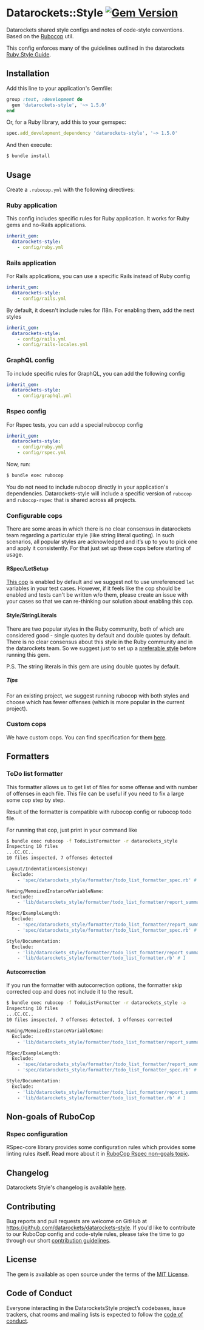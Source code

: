 # Datarockets::Style [![Gem Version](https://badge.fury.io/rb/datarockets-style.svg)](https://badge.fury.io/rb/datarockets-style)

Datarockets shared style configs and notes of code-style conventions. Based on the [Rubocop](https://github.com/rubocop-hq/rubocop) util.

This config enforces many of the guidelines outlined in the datarockets [Ruby Style Guide](doc/STYLE_GUIDE.md).

## Installation

Add this line to your application's Gemfile:

```ruby
group :test, :development do
  gem 'datarockets-style', '~> 1.5.0'
end
```

Or, for a Ruby library, add this to your gemspec:

```ruby
spec.add_development_dependency 'datarockets-style', '~> 1.5.0'
```

And then execute:

```bash
$ bundle install
```

## Usage

Create a `.rubocop.yml` with the following directives:


### Ruby application

This config includes specific rules for Ruby application. It works for Ruby gems and no-Rails applications.

```yaml
inherit_gem:
  datarockets-style:
    - config/ruby.yml
```

### Rails application

For Rails applications, you can use a specific Rails instead of Ruby config

```yaml
inherit_gem:
  datarockets-style:
    - config/rails.yml
```

By default, it doesn't include rules for I18n. For enabling them, add the next styles

```yaml
inherit_gem:
  datarockets-style:
    - config/rails.yml
    - config/rails-locales.yml
```

### GraphQL config

To include specific rules for GraphQL, you can add the following config

```yaml
inherit_gem:
  datarockets-style:
    - config/graphql.yml
```

### Rspec config

For Rspec tests, you can add a special rubocop config

```yaml
inherit_gem:
  datarockets-style:
    - config/ruby.yml
    - config/rspec.yml
```

Now, run:

```bash
$ bundle exec rubocop
```

You do not need to include rubocop directly in your application's dependencies. Datarockets-style will include a specific version of `rubocop` and `rubocop-rspec` that is shared across all projects.

### Configurable cops

There are some areas in which there is no clear consensus in datarockets team regarding a particular style (like string literal quoting).
In such scenarios, all popular styles are acknowledged and it’s up to you to pick one and apply it consistently.
For that just set up these cops before starting of usage.

#### RSpec/LetSetup

[This cop](https://rubocop-rspec.readthedocs.io/en/latest/cops_rspec/#rspecletsetup) is enabled by default and we suggest not to use unreferenced `let` variables in your test cases.
However, if it feels like the cop should be enabled and tests can't be written w/o them, please create an issue with your cases so that we can re-thinking our solution about enabling this cop.

#### Style/StringLiterals

There are two popular styles in the Ruby community, both of which are considered good - single quotes by default and double quotes by default.
There is no clear consensus about this style in the Ruby community and in the datarockets team.
So we suggest just to set up a [preferable style](https://rubocop.readthedocs.io/en/latest/cops_style/#stylestringliterals) before running this gem.

P.S. The string literals in this gem are using double quotes by default.

##### Tips

For an existing project, we suggest running rubocop with both styles and choose which has fewer offenses (which is more popular in the current project).

### Custom cops

We have custom cops. You can find specification for them [here](manual).

## Formatters

### ToDo list formatter

This formatter allows us to get list of files for some offense and with number of offenses in each file. This file can be useful if you need to fix a large some cop step by step.

Result of the formatter is compatible with rubocop config or rubocop todo file.

For running that cop, just print in your command like

```bash
$ bundle exec rubocop -f TodoListFormatter -r datarockets_style
Inspecting 10 files
...CC.CC..
10 files inspected, 7 offenses detected

Layout/IndentationConsistency:
  Exclude:
    - 'spec/datarockets_style/formatter/todo_list_formatter_spec.rb' # 1

Naming/MemoizedInstanceVariableName:
  Exclude:
    - 'lib/datarockets_style/formatter/todo_list_formatter/report_summary.rb' # 1

RSpec/ExampleLength:
  Exclude:
    - 'spec/datarockets_style/formatter/todo_list_formatter/report_summary_spec.rb' # 1
    - 'spec/datarockets_style/formatter/todo_list_formatter_spec.rb' # 2

Style/Documentation:
  Exclude:
    - 'lib/datarockets_style/formatter/todo_list_formatter/report_summary.rb' # 1
    - 'lib/datarockets_style/formatter/todo_list_formatter.rb' # 1
```

#### Autocorrection

If you run the formatter with autocorrection options, the formatter skip corrected cop and does not include it to the result.

```bash
$ bundle exec rubocop -f TodoListFormatter -r datarockets_style -a
Inspecting 10 files
...CC.CC..
10 files inspected, 7 offenses detected, 1 offenses corrected

Naming/MemoizedInstanceVariableName:
  Exclude:
    - 'lib/datarockets_style/formatter/todo_list_formatter/report_summary.rb' # 1

RSpec/ExampleLength:
  Exclude:
    - 'spec/datarockets_style/formatter/todo_list_formatter/report_summary_spec.rb' # 1
    - 'spec/datarockets_style/formatter/todo_list_formatter_spec.rb' # 2

Style/Documentation:
  Exclude:
    - 'lib/datarockets_style/formatter/todo_list_formatter/report_summary.rb' # 1
    - 'lib/datarockets_style/formatter/todo_list_formatter.rb' # 1
```

## Non-goals of RuboCop

### Rspec configuration

RSpec-core library provides some configuration rules which provides some linting rules itself. Read more about it in [RuboCop Rspec non-goals topic](https://github.com/rubocop-hq/rubocop-rspec#non-goals-of-rubocop-rspec).

## Changelog

Datarockets Style's changelog is available [here](CHANGELOG.md).

## Contributing

Bug reports and pull requests are welcome on GitHub at https://github.com/datarockets/datarockets-style. If you'd like to contribute to our RuboCop config and code-style rules, please take the time to go through our short [contribution guidelines](CONTRIBUTING.md).


## License

The gem is available as open source under the terms of the [MIT License](https://opensource.org/licenses/MIT).

## Code of Conduct

Everyone interacting in the DatarocketsStyle project’s codebases, issue trackers, chat rooms and mailing lists is expected to follow the [code of conduct](CODE_OF_CONDUCT.md).
